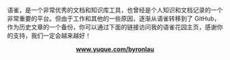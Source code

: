 语雀，是一个非常优秀的文档和知识库工具，也曾经是个人知识和文档记录的一个非常重要的平台。但由于工作和其他的一些原因，逐渐从语雀转移到了 GitHub，作为历史文章的一个备份，你可以通过下面的链接访问我的语雀花园主页，感谢你的支持，我们一定会越来越好！

<p align=center><b><a href="https://www.yuque.com/byronlau" target="_blank">www.yuque.com/byronlau</a></b></p>

